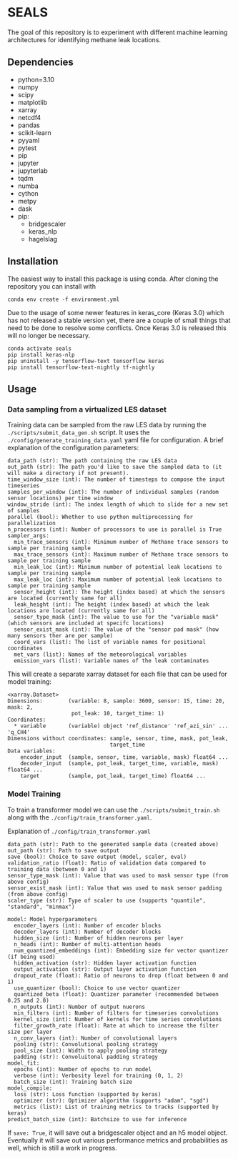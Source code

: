# SEALS
The goal of this repository is to experiment with different machine learning architectures for identifying methane leak locations. 

## Dependencies
  - python=3.10
  - numpy
  - scipy
  - matplotlib
  - xarray
  - netcdf4
  - pandas
  - scikit-learn
  - pyyaml
  - pytest
  - pip
  - jupyter
  - jupyterlab
  - tqdm
  - numba
  - cython
  - metpy
  - dask
  - pip:
    - bridgescaler
    - keras_nlp
    - hagelslag

## Installation

The easiest way to install this package is using conda. After cloning the repository you can install with

`conda env create -f environment.yml`

Due to the usage of some newer features in keras_core (Keras 3.0) which has not released a stable version yet, there are a couple of small 
things that need to be done to resolve some conflicts. Once Keras 3.0 is released this will no longer be necessary.

    conda activate seals
    pip install keras-nlp
    pip uninstall -y tensorflow-text tensorflow keras
    pip install tensorflow-text-nightly tf-nightly

## Usage

### Data sampling from a virtualized LES dataset

Training data can be sampled from the raw LES data by running the `./scripts/submit_data_gen.sh` script. It uses the 
`./config/generate_training_data.yaml` yaml file for configuration. A brief explanation of the configuration parameters:

    data_path (str): The path containing the raw LES data 
    out_path (str): The path you'd like to save the sampled data to (it will make a directory if not present).
    time_window_size (int): The number of timesteps to compose the input timeseries 
    samples_per_window (int): The number of individual samples (random sensor locations) per time window
    window_stride (int): The index length of which to slide for a new set of samples
    parallel (bool): Whether to use python multiprocessing for parallelization
    n_processors (int): Number of processors to use is parallel is True
    sampler_args:
      min_trace_sensors (int): Minimum number of Methane trace sensors to sample per training sample
      max_trace_sensors (int): Maximum number of Methane trace sensors to sample per training sample
      min_leak_loc (int): Minimum number of potential leak locations to sample per training sample
      max_leak_loc (int): Maximum number of potential leak locations to sample per training sample
      sensor_height (int): The height (index based) at which the sensors are located (currently same for all) 
      leak_height (int): The height (index based) at which the leak locations are located (currently same for all)
      sensor_type_mask (int): The value to use for the "variable mask" (which sensors are included at specifc locations)
      sensor_exist_mask (int): The value of the "sensor pad mask" (how many sensors ther are per sample)
      coord_vars (list): The list of variable names for positional coordinates
      met_vars (list): Names of the meteorological variables 
      emission_vars (list): Variable names of the leak contaminates 

This will create a separate xarray dataset for each file that can be used for model training:

    <xarray.Dataset>
    Dimensions:        (variable: 8, sample: 3600, sensor: 15, time: 20, mask: 2,
                        pot_leak: 10, target_time: 1)
    Coordinates:
      * variable       (variable) object 'ref_distance' 'ref_azi_sin' ... 'q_CH4'
    Dimensions without coordinates: sample, sensor, time, mask, pot_leak,
                                    target_time
    Data variables:
        encoder_input  (sample, sensor, time, variable, mask) float64 ...
        decoder_input  (sample, pot_leak, target_time, variable, mask) float64 ...
        target         (sample, pot_leak, target_time) float64 ...
  

### Model Training

To train a transformer model we can use the `./scripts/submit_train.sh` along with the `./config/train_transformer.yaml`.

Explanation of `./config/train_transformer.yaml`

    data_path (str): Path to the generated sample data (created above)
    out_path (str): Path to save output
    save (bool): Choice to save output (model, scaler, eval)
    validation_ratio (float): Ratio of validation data compared to training data (between 0 and 1)
    sensor_type_mask (int): Value that was used to mask sensor type (from above config) 
    sensor_exist_mask (int): Value that was used to mask sensor padding (from above config) 
    scaler_type (str): Type of scaler to use (supports "quantile", "standard", "minmax")
    
    model: Model hyperparameters 
      encoder_layers (int): Number of encoder blocks
      decoder_layers (int): Number of decoder blocks
      hidden_size (int): Number of hidden neurons per layer 
      n_heads (int): Number of multi-attention heads
      num_quantized_embeddings (int): Embedding size for vector quantizer (if being used)
      hidden_activation (str): Hidden layer activation function
      output_activation (str): Output layer activation function
      dropout_rate (float): Ratio of neurons to drop (float between 0 and 1)
      use_quantizer (bool): Choice to use vector quantizer
      quantized_beta (float): Quantizer parameter (recommended between 0.25 and 2.0)
      n_outputs (int): Number of output nuerons 
      min_filters (int): Number of filters for timeseries convolutions
      kernel_size (int): Number of kernels for time series convolutions 
      filter_growth_rate (float): Rate at which to increase the filter size per layer
      n_conv_layers (int): Number of convolutional layers
      pooling (str): Convolutional pooling strategy
      pool_size (int): Width to apply pooling strategy
      padding (str): Convoluitonal padding strategy 
    model_fit:
      epochs (int): Number of epochs to run model
      verbose (int): Verbosity level for training (0, 1, 2)
      batch_size (int): Training batch size
    model_compile:
      loss (str): Loss function (supported by keras)
      optimizer (str): Optimizer algorithm (supports "adam", "sgd")
      metrics (list): List of training metrics to tracks (supported by keras) 
    predict_batch_size (int): Batchsize to use for inference 

If `save: True`, it will save out a bridgescaler object and an h5 model object. Eventually it will save out 
various performance metrics and probabilities as well, which is still a work in progress.
